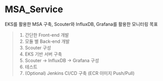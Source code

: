 # MSA_Service
EKS를 활용한 MSA 구축, Scouter와 InfluxDB, Grafana를 활용한 모니터링 목표

> 1. 간단한 Front-end 개발
> 2. 모듈 별 Back-end 개발
> 3. Scouter 구성
> 4. EKS 기반 서버 구축
> 5. Scouter -> InfluxDB -> Grafana 구성
> 6. 테스트
> 7. (Optional) Jenkins CI/CD 구축 (ECR 이미지 Push/Pull) 
